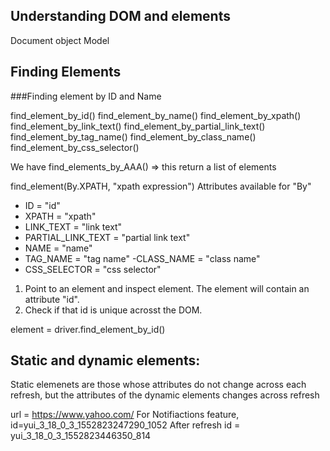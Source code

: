 ## Understanding DOM and elements
Document object Model

## Finding Elements
###Finding element by ID and Name

find_element_by_id()
find_element_by_name()
find_element_by_xpath()
find_element_by_link_text()
find_element_by_partial_link_text()
find_element_by_tag_name()
find_element_by_class_name()
find_element_by_css_selector()

We have find_elements_by_AAA() => this return a list of elements

find_element(By.XPATH, "xpath expression")
Attributes available for "By"
- ID = "id"
- XPATH = "xpath"
- LINK_TEXT = "link text"
- PARTIAL_LINK_TEXT = "partial link text"
- NAME = "name"
- TAG_NAME = "tag name"
-CLASS_NAME = "class name"
- CSS_SELECTOR = "css selector"

1. Point to an element and inspect element. The element will contain an attribute "id".
2. Check if that id is unique acrosst the DOM.

element = driver.find_element_by_id()


## Static and dynamic elements:

Static elemenets are those whose attributes do not change across each refresh, but the attributes of the dynamic elements changes across refresh

 url = https://www.yahoo.com/
For Notifiactions feature, id=yui_3_18_0_3_1552823247290_1052
After refresh id = yui_3_18_0_3_1552823446350_814

